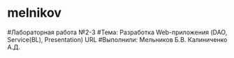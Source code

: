 # melnikov
#Лабораторная работа №2-3
#Тема: Разработка Web-приложения (DAO, Service(BL), Presentation) URL
#Выполнили: Мельников Б.В. Калиниченко А.Д. 

